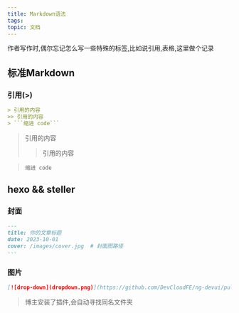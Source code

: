```yaml
---
title: Markdown语法
tags:
topic: 文档
---
```


作者写作时,偶尔忘记怎么写一些特殊的标签,比如说引用,表格,这里做个记录

<!-- more -->

## 标准Markdown

### 引用(>)
```markdown
> 引用的内容
>> 引用的内容
> ```缩进 code```
```
> 引用的内容
>> 引用的内容

> ```缩进 code```

## hexo && steller

### 封面
```markdown
---
title: 你的文章标题
date: 2023-10-01
cover: /images/cover.jpg  # 封面图路径
---
```

### 图片
```markdown
[![drop-down](dropdown.png)](https://github.com/DevCloudFE/ng-devui/pull/364)
```
> 博主安装了插件,会自动寻找同名文件夹
